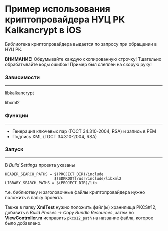 # Пример использования криптопровайдера НУЦ РК Kalkancrypt в iOS

Библиотека криптопровайдера выдается по запросу при обращении в НУЦ РК.

**ВНИМАНИЕ!**
Обдумывайте каждую скопированную строчку! Тщательно обрабатывайте коды ошибок! Пример был слеплен на скорую руку!

### Зависимости

------

libkalkancrypt

libxml2

### Функции

------

- Генерация ключевых пар (ГОСТ 34.310-2004, RSA) и запись в PEM
- Подпись XML (ГОСТ 34.310-2004, RSA)

### Запуск

------

В *Build Settings* проекта указаны

```
HEADER_SEARCH_PATHS = $(PROJECT_DIR)/include
                      $(SDKROOT)/usr/include/libxml2
LIBRARY_SEARCH_PATHS = $(PROJECT_DIR)/lib
```

т.е. библиотеку и заголовочные файлы криптопровайдера нужно положить в папку проекта.

Также в папку **XmlTest** нужно положить файл(ы) хранилища PKCS#12, добавить в *Build Phases* -> *Copy Bundle Resources*, затем во **ViewController.m** исправить `pkcs12_path` на название файла, которое было добавлено.

